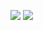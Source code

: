 <!--Discord Link-->
<!--<a href="https://discord.gg/2gkybyu"><img src="https://canary.discordapp.com/api/guilds/549214833858576395/widget.png?style=banner2"></a>-->
<!--Profile stats-->
<a href=https://github.com/Glazelf/Glazelf><img src="https://github-readme-stats.vercel.app/api/top-langs/?username=Glazelf&show_icons=true&theme=tokyonight&hide_border=true&custom_title=Languages:&langs_count=10&layout=compact"></a>
<a href=https://github.com/Glazelf/Glazelf><img src="https://github-readme-stats.vercel.app/api?username=Glazelf&show_icons=true&theme=tokyonight&hide_border=true&hide_rank=true&include_all_commits=true&count_private=true&custom_title=Stats:&card_width=290"></a>

<!-- ![Profile views](https://komarev.com/ghpvc/?username=Glazelf)

<!--Projects-->
<!--NinigiBot <a href="https://github.com/Glazelf/NinigiBot"><img src="https://github-readme-stats.vercel.app/api/pin/?username=Glazelf&repo=NinigiBot&show_owner=false&theme=tokyonight&hide_border=true"></a>
<!--Risehax <a href="https://github.com/Glazelf/RiseHax"><img src="https://github-readme-stats.vercel.app/api/pin/?username=Glazelf&repo=RiseHax&show_owner=false&theme=tokyonight&hide_border=true"></a>  

<!--Shinju <a href="https://github.com/Glazelf/ShinjuBot"><img src="https://github-readme-stats.vercel.app/api/pin/?username=Glazelf&repo=ShinjuBot&show_owner=false&theme=tokyonight&hide_border=true"></a> 
<!--Sardines <a href="https://github.com/Glazelf/SardineCollector"><img src="https://github-readme-stats.vercel.app/api/pin/?username=Glazelf&repo=SardineCollector&show_owner=false&theme=tokyonight&hide_border=true"></a>
